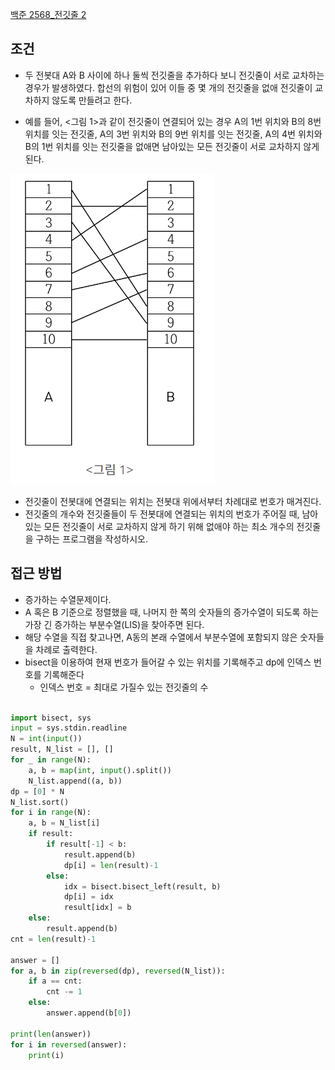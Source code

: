 

[백준 2568_전깃줄 2](https://www.acmicpc.net/problem/2568)



## 조건

- 두 전봇대 A와 B 사이에 하나 둘씩 전깃줄을 추가하다 보니 전깃줄이 서로 교차하는 경우가 발생하였다. 합선의 위험이 있어 이들 중 몇 개의 전깃줄을 없애 전깃줄이 교차하지 않도록 만들려고 한다.

- 예를 들어, <그림 1>과 같이 전깃줄이 연결되어 있는 경우 A의 1번 위치와 B의 8번 위치를 잇는 전깃줄, A의 3번 위치와 B의 9번 위치를 잇는 전깃줄, A의 4번 위치와 B의 1번 위치를 잇는 전깃줄을 없애면 남아있는 모든 전깃줄이 서로 교차하지 않게 된다.

![](assets/Pasted%20image%2020230114173922.png)


- 전깃줄이 전봇대에 연결되는 위치는 전봇대 위에서부터 차례대로 번호가 매겨진다. 
- 전깃줄의 개수와 전깃줄들이 두 전봇대에 연결되는 위치의 번호가 주어질 때, 남아있는 모든 전깃줄이 서로 교차하지 않게 하기 위해 없애야 하는 최소 개수의 전깃줄을 구하는 프로그램을 작성하시오.




## 접근 방법

- 증가하는 수열문제이다.
- A 혹은 B 기준으로 정렬했을 때, 나머지 한 쪽의 숫자들의 증가수열이 되도록 하는 가장 긴 증가하는 부분수열(LIS)을 찾아주면 된다.
- 해당 수열을 직접 찾고나면, A동의 본래 수열에서 부분수열에 포함되지 않은 숫자들을 차례로 출력한다.
- bisect을 이용하여 현재 번호가 들어갈 수 있는 위치를 기록해주고 dp에 인덱스 번호를 기록해준다
	- 인덱스 번호 = 최대로 가질수 있는 전깃줄의 수


```python

import bisect, sys
input = sys.stdin.readline
N = int(input())
result, N_list = [], []
for _ in range(N):
    a, b = map(int, input().split())
    N_list.append((a, b))
dp = [0] * N
N_list.sort()
for i in range(N):
    a, b = N_list[i]
    if result:
        if result[-1] < b:
            result.append(b)
            dp[i] = len(result)-1
        else:
            idx = bisect.bisect_left(result, b)
            dp[i] = idx
            result[idx] = b
    else:
        result.append(b)
cnt = len(result)-1

answer = []
for a, b in zip(reversed(dp), reversed(N_list)):
    if a == cnt:
        cnt -= 1
    else:
        answer.append(b[0])

print(len(answer))
for i in reversed(answer):
    print(i)
```


